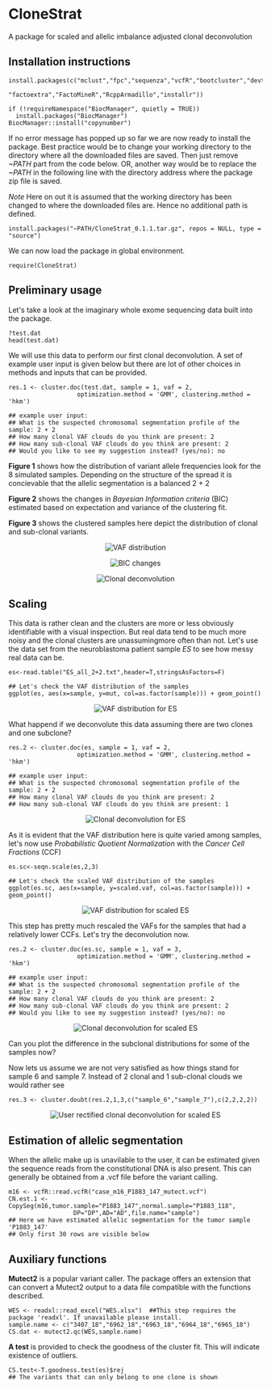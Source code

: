 # CloneStrat
A package for scaled and allelic imbalance adjusted clonal deconvolution

## Installation instructions


```{r, eval=FALSE, echo=TRUE}
install.packages(c("mclust","fpc","sequenza","vcfR","bootcluster","devtools",
                   "factoextra","FactoMineR","RcppArmadillo","installr"))

if (!requireNamespace("BiocManager", quietly = TRUE))
  install.packages("BiocManager")
BiocManager::install("copynumber")
```


If no error message has popped up so far we are now ready to install the package. Best practice would be to change your working directory to the directory where all the downloaded files are saved. Then just remove *~PATH* part from the code below. OR, another way would be to replace the *~PATH* in the following line with the directory address where the package zip file is saved.

*Note* Here on out it is assumed that the working directory has been changed to where the downloaded files are. Hence no additional path is defined.

```{r, eval=FALSE, echo=TRUE}
install.packages("~PATH/CloneStrat_0.1.1.tar.gz", repos = NULL, type = "source")
```

We can now load the package in global environment.

```{r}
require(CloneStrat)
```

## Preliminary usage

Let's take a look at the imaginary whole exome sequencing data built into the package.

```{r, eval=FALSE, echo=TRUE}
?test.dat
head(test.dat)

```

We will use this data to perform our first clonal deconvolution. A set of example user input is given below but there are lot of other choices in methods and inputs that can be provided.

```{r, eval=FALSE, echo=TRUE}
res.1 <- cluster.doc(test.dat, sample = 1, vaf = 2, 
                   optimization.method = 'GMM', clustering.method = 'hkm')

## example user input:
## What is the suspected chromosomal segmentation profile of the sample: 2 + 2
## How many clonal VAF clouds do you think are present: 2
## How many sub-clonal VAF clouds do you think are present: 2
## Would you like to see my suggestion instead? (yes/no): no
```

**Figure 1** shows how the distribution of variant allele frequencies look for the 8 simulated samples. Depending on the structure of the spread it is concievable that the allelic segmentation is a balanced 2 + 2

**Figure 2** shows the changes in *Bayesian Information criteria* (BIC) estimated based on expectation and variance of the clustering fit.

**Figure 3** shows the clustered samples here depict the distribution of clonal and sub-clonal variants.

<center>

![VAF distribution](test.dat.1.png)

![BIC changes](test.dat.2.png)

![Clonal deconvolution](test.dat.3.png)

</center>

## Scaling

This data is rather clean and the clusters are more or less obviously identifiable with a visual inspection. But real data tend to be much more noisy and the clonal clusters  are unassumingmore often than not. Let's use the data set from the neuroblastoma patient sample *ES* to see how messy real data can be.

```{r, eval=FALSE, echo=TRUE}
es<-read.table("ES_all_2+2.txt",header=T,stringsAsFactors=F)

## Let's check the VAF distribution of the samples
ggplot(es, aes(x=sample, y=mut, col=as.factor(sample))) + geom_point()
```

<center>

![VAF distribution for ES](test.dat.4.png)

</center>

What happend if we deconvolute this data assuming there are two clones and one subclone?

```{r, eval=FALSE, echo=TRUE}
res.2 <- cluster.doc(es, sample = 1, vaf = 2, 
                   optimization.method = 'GMM', clustering.method = 'hkm')

## example user input:
## What is the suspected chromosomal segmentation profile of the sample: 2 + 2
## How many clonal VAF clouds do you think are present: 2
## How many sub-clonal VAF clouds do you think are present: 1
```

<center>

![Clonal deconvolution for ES](test.dat.5.png)

</center>

As it is evident that the VAF distribution here is quite varied among samples, let's now use *Probabilistic Quotient Normalization* with the *Cancer Cell Fractions* (CCF)

```{r, eval=FALSE, echo=TRUE}
es.sc<-seqn.scale(es,2,3)

## Let's check the scaled VAF distribution of the samples
ggplot(es.sc, aes(x=sample, y=scaled.vaf, col=as.factor(sample))) + geom_point()
```

<center>

![VAF distribution for scaled ES](test.dat.6.png)

</center>

This step has pretty much rescaled the VAFs for the samples that had a relatively lower CCFs. Let's try the deconvolution now.

```{r, eval=FALSE, echo=TRUE}
res.2 <- cluster.doc(es.sc, sample = 1, vaf = 3, 
                   optimization.method = 'GMM', clustering.method = 'hkm')

## example user input:
## What is the suspected chromosomal segmentation profile of the sample: 2 + 2
## How many clonal VAF clouds do you think are present: 2
## How many sub-clonal VAF clouds do you think are present: 2
## Would you like to see my suggestion instead? (yes/no): no
```

<center>

![Clonal deconvolution for scaled ES](test.dat.7.png)

</center>

Can you plot the difference in the subclonal distributions for some of the samples now?

Now lets us assume we are not very satisfied as how things stand for sample 6 and sample 7. Instead of 2 clonal and 1 sub-clonal clouds we would rather see 

```{r, eval=FALSE, echo=TRUE}
res.3 <- cluster.doubt(res.2,1,3,c("sample_6","sample_7"),c(2,2,2,2))
```

<center>

![User rectified clonal deconvolution for scaled ES](test.dat.8.png)

</center>

## Estimation of allelic segmentation

When the allelic make up is unavilable to the user, it can be estimated given the sequence reads from the constitutional DNA is also present. This can generally be obtained from a .vcf file before the variant calling.

```{r, eval=FALSE, echo=TRUE}
m16 <- vcfR::read.vcfR("case_m16_P1883_147_mutect.vcf")
CN.est.1 <- CopySeg(m16,tumor.sample="P1883_147",normal.sample="P1883_118",
                  DP="DP",AD="AD",file.name="sample")
## Here we have estimated allelic segmentation for the tumor sample 'P1883_147'
## Only first 30 rows are visible below
```

## Auxiliary functions

**Mutect2** is a popular variant caller. The package offers an extension that can convert a Mutect2 output to a data file compatible with the functions described.

```{r, eval=TRUE, echo=TRUE}
WES <- readxl::read_excel("WES.xlsx")  ##This step requires the package 'readxl'. If unavailable please install.
sample.name <- c("3407_18","6962_18","6963_18","6964_18","6965_18")
CS.dat <- mutect2.qc(WES,sample.name)
```

**A test** is provided to check the goodness of the cluster fit. This will indicate existence of outliers.
```{r, eval=FALSE, echo=TRUE}
CS.test<-T.goodness.test(es)$rej
## The variants that can only belong to one clone is shown
```
